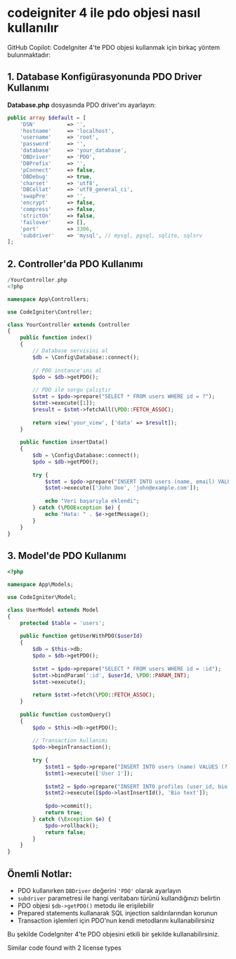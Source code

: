 

# codeigniter 4 ile pdo objesi nasıl kullanılır

GitHub Copilot: CodeIgniter 4'te PDO objesi kullanmak için birkaç yöntem bulunmaktadır:

## 1. Database Konfigürasyonunda PDO Driver Kullanımı

**Database.php** dosyasında PDO driver'ını ayarlayın:

````php
public array $default = [
    'DSN'          => '',
    'hostname'     => 'localhost',
    'username'     => 'root',
    'password'     => '',
    'database'     => 'your_database',
    'DBDriver'     => 'PDO',
    'DBPrefix'     => '',
    'pConnect'     => false,
    'DBDebug'      => true,
    'charset'      => 'utf8',
    'DBCollat'     => 'utf8_general_ci',
    'swapPre'      => '',
    'encrypt'      => false,
    'compress'     => false,
    'strictOn'     => false,
    'failover'     => [],
    'port'         => 3306,
    'subdriver'    => 'mysql', // mysql, pgsql, sqlite, sqlsrv
];
````

## 2. Controller'da PDO Kullanımı

````php
/YourController.php
<?php

namespace App\Controllers;

use CodeIgniter\Controller;

class YourController extends Controller
{
    public function index()
    {
        // Database servisini al
        $db = \Config\Database::connect();
        
        // PDO instance'ını al
        $pdo = $db->getPDO();
        
        // PDO ile sorgu çalıştır
        $stmt = $pdo->prepare("SELECT * FROM users WHERE id = ?");
        $stmt->execute([1]);
        $result = $stmt->fetchAll(\PDO::FETCH_ASSOC);
        
        return view('your_view', ['data' => $result]);
    }
    
    public function insertData()
    {
        $db = \Config\Database::connect();
        $pdo = $db->getPDO();
        
        try {
            $stmt = $pdo->prepare("INSERT INTO users (name, email) VALUES (?, ?)");
            $stmt->execute(['John Doe', 'john@example.com']);
            
            echo "Veri başarıyla eklendi";
        } catch (\PDOException $e) {
            echo "Hata: " . $e->getMessage();
        }
    }
}
````

## 3. Model'de PDO Kullanımı

````php
<?php

namespace App\Models;

use CodeIgniter\Model;

class UserModel extends Model
{
    protected $table = 'users';
    
    public function getUserWithPDO($userId)
    {
        $db = $this->db;
        $pdo = $db->getPDO();
        
        $stmt = $pdo->prepare("SELECT * FROM users WHERE id = :id");
        $stmt->bindParam(':id', $userId, \PDO::PARAM_INT);
        $stmt->execute();
        
        return $stmt->fetch(\PDO::FETCH_ASSOC);
    }
    
    public function customQuery()
    {
        $pdo = $this->db->getPDO();
        
        // Transaction kullanımı
        $pdo->beginTransaction();
        
        try {
            $stmt1 = $pdo->prepare("INSERT INTO users (name) VALUES (?)");
            $stmt1->execute(['User 1']);
            
            $stmt2 = $pdo->prepare("INSERT INTO profiles (user_id, bio) VALUES (?, ?)");
            $stmt2->execute([$pdo->lastInsertId(), 'Bio text']);
            
            $pdo->commit();
            return true;
        } catch (\Exception $e) {
            $pdo->rollback();
            return false;
        }
    }
}
````

## Önemli Notlar:

- PDO kullanırken `DBDriver` değerini `'PDO'` olarak ayarlayın
- `subdriver` parametresi ile hangi veritabanı türünü kullandığınızı belirtin
- PDO objesi `$db->getPDO()` metodu ile erişilebilir
- Prepared statements kullanarak SQL injection saldırılarından korunun
- Transaction işlemleri için PDO'nun kendi metodlarını kullanabilirsiniz

Bu şekilde CodeIgniter 4'te PDO objesini etkili bir şekilde kullanabilirsiniz.

Similar code found with 2 license types